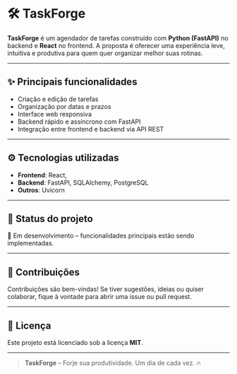 # 🛠️ TaskForge

**TaskForge** é um agendador de tarefas construído com **Python (FastAPI)** no backend e **React** no frontend. A proposta é oferecer uma experiência leve, intuitiva e produtiva para quem quer organizar melhor suas rotinas.

---

## ✨ Principais funcionalidades

- Criação e edição de tarefas
- Organização por datas e prazos
- Interface web responsiva
- Backend rápido e assíncrono com FastAPI
- Integração entre frontend e backend via API REST

---

## ⚙️ Tecnologias utilizadas

- **Frontend**: React,
- **Backend**: FastAPI, SQLAlchemy, PostgreSQL
- **Outros**: Uvicorn

---

## 📌 Status do projeto

🧪 Em desenvolvimento – funcionalidades principais estão sendo implementadas.

---

## 🤝 Contribuições

Contribuições são bem-vindas! Se tiver sugestões, ideias ou quiser colaborar, fique à vontade para abrir uma issue ou pull request.

---

## 📄 Licença

Este projeto está licenciado sob a licença **MIT**.

---

> **TaskForge** – Forje sua produtividade. Um dia de cada vez. 🔥
